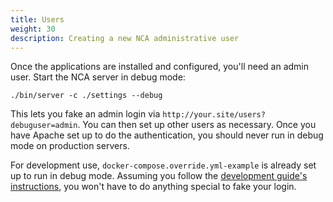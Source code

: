 ```yaml
---
title: Users
weight: 30
description: Creating a new NCA administrative user
---
```


Once the applications are installed and configured, you'll need an admin user.
Start the NCA server in debug mode:

    ./bin/server -c ./settings --debug

This lets you fake an admin login via `http://your.site/users?debuguser=admin`.
You can then set up other users as necessary.  Once you have Apache set up to
do the authentication, you should never run in debug mode on production servers.

For development use, `docker-compose.override.yml-example` is already set up to
run in debug mode.  Assuming you follow the
[development guide's instructions](/contributing/dev-guide), you won't have to
do anything special to fake your login.
